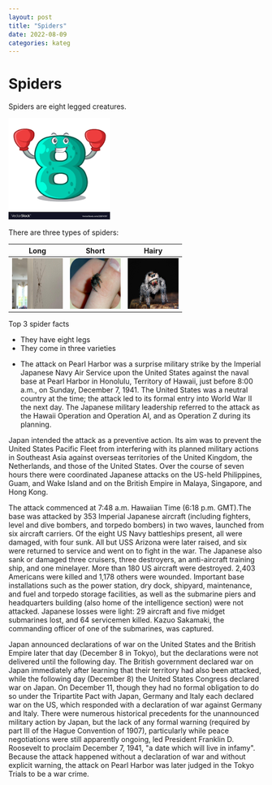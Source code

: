 ```yaml
---
layout: post
title: "Spiders"
date: 2022-08-09
categories: kateg
---
```


# Spiders

Spiders are eight legged creatures.

<img src="/eight.png" width="200px" height="200px">

There are three types of spiders:

| Long | Short | Hairy |
|:-:|:-:|:-:|
| <img src="/long_spider.webp" width="100px" height="100px"> | <img src="/short_spider.jpg" width="100px" height="100px"> | <img src="/hairy_spider.jpg" width="100px" height="100px"> |

Top 3 spider facts
  - They have eight legs
  - They come in three varieties
  - <p> The attack on Pearl Harbor was a surprise military strike by the Imperial Japanese Navy Air Service upon the United States against the naval base at Pearl Harbor in Honolulu, Territory of Hawaii, just before 8:00 a.m., on Sunday, December 7, 1941. The United States was a neutral country at the time; the attack led to its formal entry into World War II the next day. The Japanese military leadership referred to the attack as the Hawaii Operation and Operation AI, and as Operation Z during its planning.

Japan intended the attack as a preventive action. Its aim was to prevent the United States Pacific Fleet from interfering with its planned military actions in Southeast Asia against overseas territories of the United Kingdom, the Netherlands, and those of the United States. Over the course of seven hours there were coordinated Japanese attacks on the US-held Philippines, Guam, and Wake Island and on the British Empire in Malaya, Singapore, and Hong Kong.

The attack commenced at 7:48 a.m. Hawaiian Time (6:18 p.m. GMT).The base was attacked by 353 Imperial Japanese aircraft (including fighters, level and dive bombers, and torpedo bombers) in two waves, launched from six aircraft carriers. Of the eight US Navy battleships present, all were damaged, with four sunk. All but USS Arizona were later raised, and six were returned to service and went on to fight in the war. The Japanese also sank or damaged three cruisers, three destroyers, an anti-aircraft training ship, and one minelayer. More than 180 US aircraft were destroyed. 2,403 Americans were killed and 1,178 others were wounded. Important base installations such as the power station, dry dock, shipyard, maintenance, and fuel and torpedo storage facilities, as well as the submarine piers and headquarters building (also home of the intelligence section) were not attacked. Japanese losses were light: 29 aircraft and five midget submarines lost, and 64 servicemen killed. Kazuo Sakamaki, the commanding officer of one of the submarines, was captured.

Japan announced declarations of war on the United States and the British Empire later that day (December 8 in Tokyo), but the declarations were not delivered until the following day. The British government declared war on Japan immediately after learning that their territory had also been attacked, while the following day (December 8) the United States Congress declared war on Japan. On December 11, though they had no formal obligation to do so under the Tripartite Pact with Japan, Germany and Italy each declared war on the US, which responded with a declaration of war against Germany and Italy. There were numerous historical precedents for the unannounced military action by Japan, but the lack of any formal warning (required by part III of the Hague Convention of 1907), particularly while peace negotiations were still apparently ongoing, led President Franklin D. Roosevelt to proclaim December 7, 1941, "a date which will live in infamy". Because the attack happened without a declaration of war and without explicit warning, the attack on Pearl Harbor was later judged in the Tokyo Trials to be a war crime. </p>
